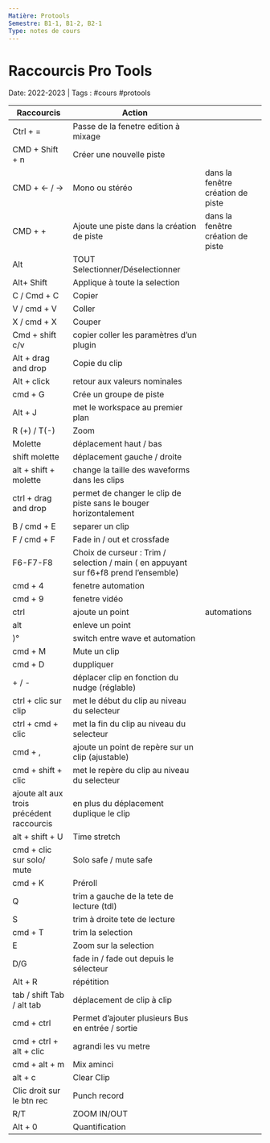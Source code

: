 ```yaml
---
Matière: Protools
Semestre: B1-1, B1-2, B2-1
Type: notes de cours
---
```

# Raccourcis Pro Tools
Date: 2022-2023 | Tags : #cours #protools


| Raccourcis | Action |  |
| --- | --- | --- |
| Ctrl + = | Passe de la fenetre edition à mixage |  |
| CMD + Shift + n | Créer une nouvelle piste  |  |
| CMD + ← / → | Mono ou stéréo | dans la fenêtre création de piste |
| CMD +  + | Ajoute une piste dans la création de piste | dans la fenêtre création de piste |
| Alt | TOUT Selectionner/Déselectionner |  |
| Alt+ Shift  | Applique à toute la selection |  |
| C / Cmd + C | Copier |  |
| V / cmd + V | Coller |  |
| X / cmd + X | Couper |  |
| Cmd + shift c/v | copier coller les paramètres d’un plugin |  |
| Alt + drag and drop | Copie du clip |  |
| Alt + click  | retour aux valeurs nominales |  |
| cmd + G | Crée un groupe de piste |  |
| Alt + J  | met le workspace au premier plan |  |
| R (+) / T(-) | Zoom |  |
| Molette | déplacement haut / bas |  |
| shift molette | déplacement gauche / droite |  |
| alt + shift + molette | change la taille des waveforms dans les clips |  |
| ctrl + drag and drop | permet de changer le clip de piste sans le bouger horizontalement |  |
| B / cmd + E | separer un clip |  |
| F / cmd + F | Fade in / out et crossfade |  |
| F6-F7-F8 | Choix de curseur : Trim / selection / main ( en appuyant sur f6+f8 prend l’ensemble) |  |
| cmd + 4 | fenetre automation |  |
| cmd + 9 | fenetre vidéo  |  |
| ctrl | ajoute un point | automations |
| alt | enleve un point |  |
| )° | switch entre wave et automation |  |
| cmd + M  | Mute un clip |  |
| cmd + D  | duppliquer |  |
| + / -  | déplacer clip en fonction du nudge (réglable) |  |
| ctrl + clic sur clip | met le début du clip au niveau du selecteur |  |
| ctrl + cmd + clic | met la fin du clip au niveau du selecteur |  |
| cmd + , | ajoute un point de repère sur un clip (ajustable) |  |
| cmd + shift + clic | met le repère du clip au niveau du selecteur |  |
| ajoute alt aux trois précédent raccourcis  | en plus du déplacement duplique le clip |  |
| alt + shift + U  | Time stretch |  |
| cmd + clic sur solo/ mute | Solo safe / mute safe |  |
| cmd + K | Préroll |  |
| Q | trim a gauche de la tete de lecture (tdl) |  |
| S | trim à droite tete de lecture |  |
| cmd + T | trim la selection |  |
| E  | Zoom sur la selection |  |
| D/G | fade in / fade out depuis le sélecteur |  |
| Alt + R | répétition |  |
| tab / shift Tab / alt tab | déplacement de clip à clip |  |
| cmd + ctrl | Permet d’ajouter plusieurs Bus en entrée / sortie |  |
| cmd + ctrl + alt + clic | agrandi les vu metre |  |
| cmd + alt + m | Mix aminci  |  |
| alt + c | Clear Clip |  |
| Clic droit sur le btn rec | Punch record |  |
| R/T | ZOOM IN/OUT |  |
| Alt + 0  | Quantification  |  |